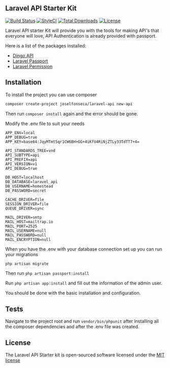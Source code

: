 ## Laravel API Starter Kit

[![Build Status](https://travis-ci.org/joselfonseca/laravel-api.svg)](https://travis-ci.org/joselfonseca/laravel-api)
[![StyleCI](https://styleci.io/repos/52485545/shield?branch=master)](https://styleci.io/repos/52485545)
[![Total Downloads](https://poser.pugx.org/joselfonseca/laravel-api/downloads.svg)](https://packagist.org/packages/joselfonseca/laravel-api) 
[![License](https://poser.pugx.org/laravel/framework/license.svg)](https://packagist.org/packages/laravel/framework)

Laravel API starter Kit will provide you with the tools for making API's that everyone will love, API Authentication is already provided with passport. 

Here is a list of the packages installed:

- [Dingo API](https://github.com/dingo/api)
- [Laravel Passport](https://laravel.com/docs/5.7/passport)
- [Laravel Permission](https://github.com/spatie/laravel-permission)

## Installation

To install the project you can use composer

```bash
composer create-project joselfonseca/laravel-api new-api
```

Then run `composer install` again and the error should be gone.

Modify the .env file to suit your needs

```
APP_ENV=local
APP_DEBUG=true
APP_KEY=base64:JqyMTmt5qr1CW6BH+GG+4iKfU4RiNjZTLy33TdTT7+4=

API_STANDARDS_TREE=vnd
API_SUBTYPE=api
API_PREFIX=api
API_VERSION=v1
API_DEBUG=true

DB_HOST=localhost
DB_DATABASE=laravel_api
DB_USERNAME=homestead
DB_PASSWORD=secret

CACHE_DRIVER=file
SESSION_DRIVER=file
QUEUE_DRIVER=sync

MAIL_DRIVER=smtp
MAIL_HOST=mailtrap.io
MAIL_PORT=2525
MAIL_USERNAME=null
MAIL_PASSWORD=null
MAIL_ENCRYPTION=null
```

When you have the .env with your database connection set up you can run your migrations

```bash
php artisan migrate
```
Then run `php artisan passport:install`

Run `php artisan app:install` and fill out the information of the admin user.

You should be done with the basic installation and configuration.

## Tests

Navigate to the project root and run `vendor/bin/phpunit` after installing all the composer dependencies and after the .env file was created.

## License

The Laravel API Starter kit is open-sourced software licensed under the [MIT license](http://opensource.org/licenses/MIT)
